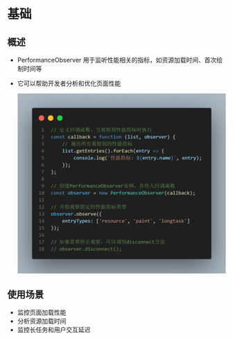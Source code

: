 # 基础

## 概述

+ PerformanceObserver 用于监听性能相关的指标，如资源加载时间、首次绘制时间等
+ 它可以帮助开发者分析和优化页面性能

  ![alt text](images/PerformanceObserver.png)

## 使用场景

+ 监控页面加载性能
+ 分析资源加载时间
+ 监控长任务和用户交互延迟
